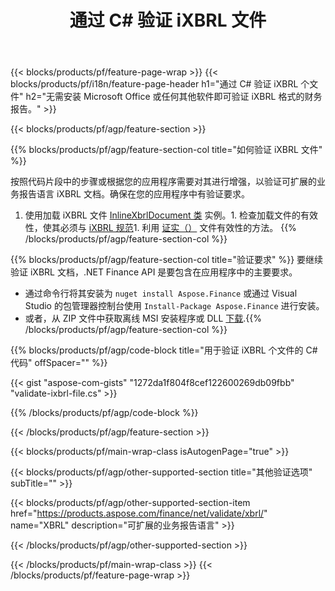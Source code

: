 ﻿---
title: 通过 C# 验证 iXBRL 文件
description: iXBRL 文件验证的示例代码。使用 API 示例代码验证基于 .NET 的应用程序中的批处理 iXBRL 文件。 
url: /zh/net/validate/ixbrl/
family: finance
platformtag: net
feature: validate
informat: iXBRL
outformat: 
otherformats: 
---
{{< blocks/products/pf/feature-page-wrap >}}
{{< blocks/products/pf/i18n/feature-page-header h1="通过 C# 验证 iXBRL 个文件" h2="无需安装 Microsoft Office 或任何其他软件即可验证 iXBRL 格式的财务报告。" >}}

{{< blocks/products/pf/agp/feature-section >}}

{{% blocks/products/pf/agp/feature-section-col title="如何验证 iXBRL 文件" %}}

按照代码片段中的步骤或根据您的应用程序需要对其进行增强，以验证可扩展的业务报告语言 iXBRL 文档。确保在您的应用程序中有验证要求。

1. 使用加载 iXBRL 文件 [InlineXbrlDocument 类](https://apireference.aspose.com/finance/net/aspose.finance.xbrl.inline/inlinexbrldocument) 实例。1. 检查加载文件的有效性，使其必须与 [iXBRL 规范](http://www.xbrl.org/specification/inlinexbrl-part1/rec-2013-11-18/inlinexbrl-part1-rec-2013-11-18.html)1. 利用 [证实（）](https://apireference.aspose.com/finance/net/aspose.finance.xbrl.inline/inlinexbrldocument/methods/validate) 文件有效性的方法。
{{% /blocks/products/pf/agp/feature-section-col %}}

{{% blocks/products/pf/agp/feature-section-col title="验证要求" %}}
要继续验证 iXBRL 文档，.NET Finance API 是要包含在应用程序中的主要要求。 
- 通过命令行将其安装为 ```nuget install Aspose.Finance``` 或通过 Visual Studio 的包管理器控制台使用 ```Install-Package Aspose.Finance``` 进行安装。
- 或者，从 ZIP 文件中获取离线 MSI 安装程序或 DLL [下载](https://downloads.aspose.com/finance/net).{{% /blocks/products/pf/agp/feature-section-col %}}

{{% blocks/products/pf/agp/code-block title="用于验证 iXBRL 个文件的 C# 代码" offSpacer="" %}}

{{< gist "aspose-com-gists" "1272da1f804f8cef122600269db09fbb" "validate-ixbrl-file.cs" >}}

{{% /blocks/products/pf/agp/code-block %}}

{{< /blocks/products/pf/agp/feature-section >}}

{{< blocks/products/pf/main-wrap-class isAutogenPage="true" >}}

{{< blocks/products/pf/agp/other-supported-section title="其他验证选项" subTitle="" >}}

{{< blocks/products/pf/agp/other-supported-section-item href="https://products.aspose.com/finance/net/validate/xbrl/" name="XBRL" description="可扩展的业务报告语言" >}}

{{< /blocks/products/pf/agp/other-supported-section >}}

{{< /blocks/products/pf/main-wrap-class >}}
{{< /blocks/products/pf/feature-page-wrap >}}